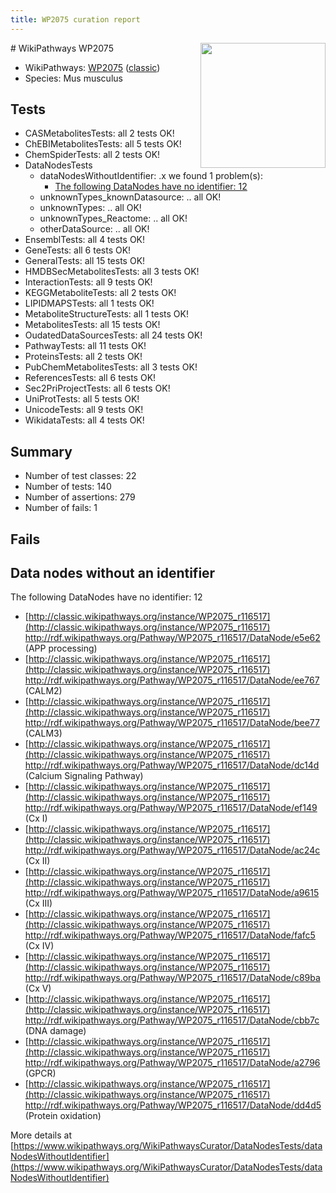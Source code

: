 ```yaml
---
title: WP2075 curation report
---
```


<img style="float: right; width: 200px" src="https://upload.wikimedia.org/wikipedia/commons/thumb/8/83/Wplogo_with_text_500.png/640px-Wplogo_with_text_500.png" />
# WikiPathways WP2075

* WikiPathways: [WP2075](https://wikipathways.org/pathways/WP2075) ([classic](https://classic.wikipathways.org/instance/WP2075))
* Species: Mus musculus
## Tests
* CASMetabolitesTests: all 2 tests OK!
* ChEBIMetabolitesTests: all 5 tests OK!
* ChemSpiderTests: all 2 tests OK!
* DataNodesTests
    * dataNodesWithoutIdentifier: .x we found 1 problem(s):
        * [The following DataNodes have no identifier: 12](#8792c492)
    * unknownTypes_knownDatasource: .. all OK!
    * unknownTypes: .. all OK!
    * unknownTypes_Reactome: .. all OK!
    * otherDataSource: .. all OK!
* EnsemblTests: all 4 tests OK!
* GeneTests: all 6 tests OK!
* GeneralTests: all 15 tests OK!
* HMDBSecMetabolitesTests: all 3 tests OK!
* InteractionTests: all 9 tests OK!
* KEGGMetaboliteTests: all 2 tests OK!
* LIPIDMAPSTests: all 1 tests OK!
* MetaboliteStructureTests: all 1 tests OK!
* MetabolitesTests: all 15 tests OK!
* OudatedDataSourcesTests: all 24 tests OK!
* PathwayTests: all 11 tests OK!
* ProteinsTests: all 2 tests OK!
* PubChemMetabolitesTests: all 3 tests OK!
* ReferencesTests: all 6 tests OK!
* Sec2PriProjectTests: all 6 tests OK!
* UniProtTests: all 5 tests OK!
* UnicodeTests: all 9 tests OK!
* WikidataTests: all 4 tests OK!


## Summary

* Number of test classes: 22
* Number of tests: 140
* Number of assertions: 279
* Number of fails: 1

## Fails

<a name="8792c492" />

## Data nodes without an identifier

The following DataNodes have no identifier: 12

* [http://classic.wikipathways.org/instance/WP2075_r116517](http://classic.wikipathways.org/instance/WP2075_r116517) http://rdf.wikipathways.org/Pathway/WP2075_r116517/DataNode/e5e62 (APP processing)
* [http://classic.wikipathways.org/instance/WP2075_r116517](http://classic.wikipathways.org/instance/WP2075_r116517) http://rdf.wikipathways.org/Pathway/WP2075_r116517/DataNode/ee767 (CALM2)
* [http://classic.wikipathways.org/instance/WP2075_r116517](http://classic.wikipathways.org/instance/WP2075_r116517) http://rdf.wikipathways.org/Pathway/WP2075_r116517/DataNode/bee77 (CALM3)
* [http://classic.wikipathways.org/instance/WP2075_r116517](http://classic.wikipathways.org/instance/WP2075_r116517) http://rdf.wikipathways.org/Pathway/WP2075_r116517/DataNode/dc14d (Calcium Signaling Pathway)
* [http://classic.wikipathways.org/instance/WP2075_r116517](http://classic.wikipathways.org/instance/WP2075_r116517) http://rdf.wikipathways.org/Pathway/WP2075_r116517/DataNode/ef149 (Cx I)
* [http://classic.wikipathways.org/instance/WP2075_r116517](http://classic.wikipathways.org/instance/WP2075_r116517) http://rdf.wikipathways.org/Pathway/WP2075_r116517/DataNode/ac24c (Cx II)
* [http://classic.wikipathways.org/instance/WP2075_r116517](http://classic.wikipathways.org/instance/WP2075_r116517) http://rdf.wikipathways.org/Pathway/WP2075_r116517/DataNode/a9615 (Cx III)
* [http://classic.wikipathways.org/instance/WP2075_r116517](http://classic.wikipathways.org/instance/WP2075_r116517) http://rdf.wikipathways.org/Pathway/WP2075_r116517/DataNode/fafc5 (Cx IV)
* [http://classic.wikipathways.org/instance/WP2075_r116517](http://classic.wikipathways.org/instance/WP2075_r116517) http://rdf.wikipathways.org/Pathway/WP2075_r116517/DataNode/c89ba (Cx V)
* [http://classic.wikipathways.org/instance/WP2075_r116517](http://classic.wikipathways.org/instance/WP2075_r116517) http://rdf.wikipathways.org/Pathway/WP2075_r116517/DataNode/cbb7c (DNA damage)
* [http://classic.wikipathways.org/instance/WP2075_r116517](http://classic.wikipathways.org/instance/WP2075_r116517) http://rdf.wikipathways.org/Pathway/WP2075_r116517/DataNode/a2796 (GPCR)
* [http://classic.wikipathways.org/instance/WP2075_r116517](http://classic.wikipathways.org/instance/WP2075_r116517) http://rdf.wikipathways.org/Pathway/WP2075_r116517/DataNode/dd4d5 (Protein oxidation)


More details at [https://www.wikipathways.org/WikiPathwaysCurator/DataNodesTests/dataNodesWithoutIdentifier](https://www.wikipathways.org/WikiPathwaysCurator/DataNodesTests/dataNodesWithoutIdentifier)

